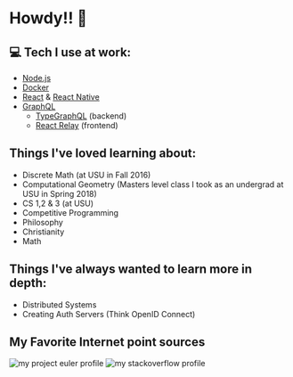 # Howdy!! 👋

## 💻 Tech I use at work: 
- [Node.js](https://nodejs.org/en/)
- [Docker](https://www.docker.com/)
- [React](https://reactjs.org/) & [React Native](https://reactnative.dev/)
- [GraphQL](https://graphql.org/)
  - [TypeGraphQL](https://typegraphql.com/) (backend) 
  - [React Relay](https://relay.dev/) (frontend)

## Things I've loved learning about:
- Discrete Math (at USU in Fall 2016)
- Computational Geometry (Masters level class I took as an undergrad at USU in Spring 2018)
- CS 1,2 & 3 (at USU)
- Competitive Programming
- Philosophy
- Christianity
- Math


## Things I've always wanted to learn more in depth:
- Distributed Systems
- Creating Auth Servers (Think OpenID Connect)

## My Favorite Internet point sources 
![my project euler profile](https://projecteuler.net/profile/johnsonjo.png)
![my stackoverflow profile](https://stackoverflow.com/users/flair/2066736.png)

